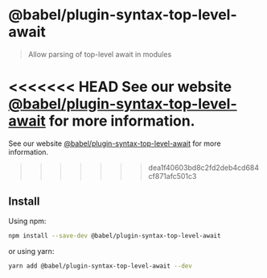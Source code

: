# @babel/plugin-syntax-top-level-await

> Allow parsing of top-level await in modules

<<<<<<< HEAD
See our website [@babel/plugin-syntax-top-level-await](https://babeljs.io/docs/en/next/babel-plugin-syntax-top-level-await.html) for more information.
=======
See our website [@babel/plugin-syntax-top-level-await](https://babeljs.io/docs/en/babel-plugin-syntax-top-level-await) for more information.
>>>>>>> dea1f40603bd8c2fd2deb4cd684cf871afc501c3

## Install

Using npm:

```sh
npm install --save-dev @babel/plugin-syntax-top-level-await
```

or using yarn:

```sh
yarn add @babel/plugin-syntax-top-level-await --dev
```
